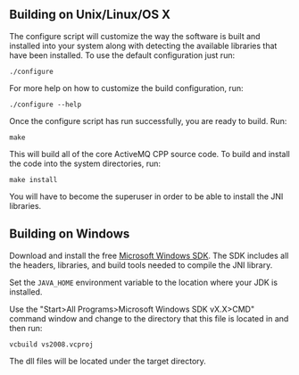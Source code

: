 Building on Unix/Linux/OS X
---------------------------

The configure script will customize the way the software is built and
installed into your system along with detecting the available libraries
that have been installed.  To use the default configuration just run:

    ./configure

For more help on how to customize the build configuration, run:

    ./configure --help

Once the configure script has run successfully, you are ready to build.
Run:

    make

This will build all of the core ActiveMQ CPP source code.  To build and
install the code into the system directories, run:

    make install

You will have to become the superuser in order to be able to install the
JNI libraries.

Building on Windows
-------------------

Download and install the free [Microsoft Windows SDK][1].  The SDK includes
all the headers, libraries, and build tools needed to compile the JNI library.

Set the `JAVA_HOME` environment variable to the location where your JDK is 
installed.  

Use the "Start>All Programs>Microsoft Windows SDK vX.X>CMD" command window 
and change to the directory that this file is located in and then run: 

    vcbuild vs2008.vcproj

The dll files will be located under the target directory.
    
[1]: http://www.microsoft.com/downloads/details.aspx?FamilyID=c17ba869-9671-4330-a63e-1fd44e0e2505